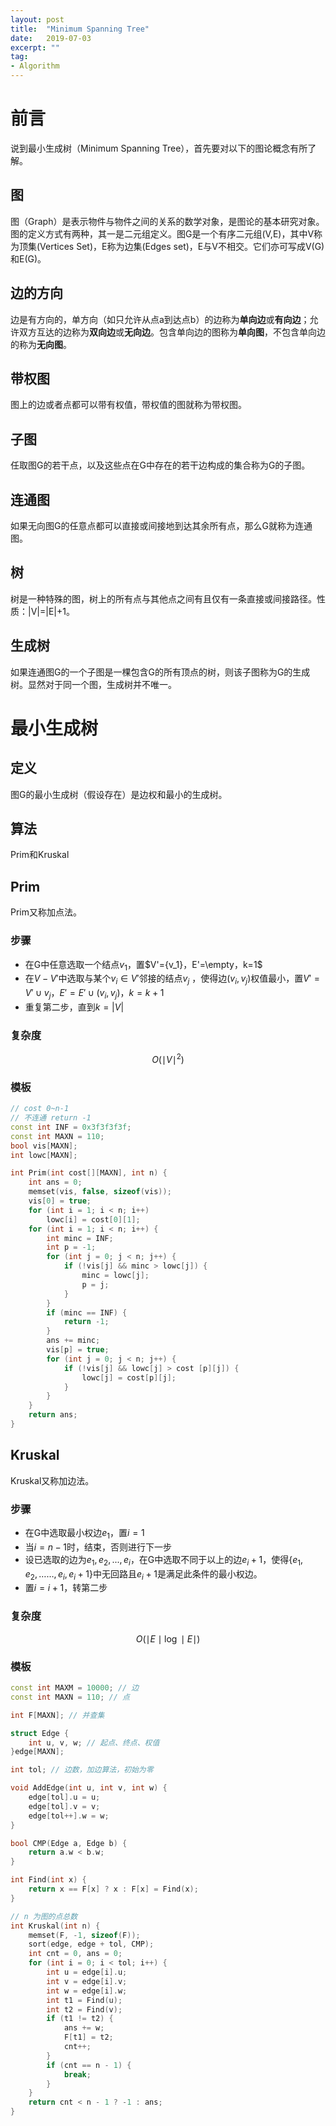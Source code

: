 ```yaml
---
layout: post
title:  "Minimum Spanning Tree"
date:   2019-07-03
excerpt: ""
tag:
- Algorithm
---
```


# 前言

说到最小生成树（Minimum Spanning Tree），首先要对以下的图论概念有所了解。

## 图

图（Graph）是表示物件与物件之间的关系的数学对象，是图论的基本研究对象。图的定义方式有两种，其一是二元组定义。图G是一个有序二元组(V,E)，其中V称为顶集(Vertices Set)，E称为边集(Edges set)，E与V不相交。它们亦可写成V(G)和E(G)。

## 边的方向

边是有方向的，单方向（如只允许从点a到达点b）的边称为**单向边**或**有向边**；允许双方互达的边称为**双向边**或**无向边**。包含单向边的图称为**单向图**，不包含单向边的称为**无向图**。

## 带权图

图上的边或者点都可以带有权值，带权值的图就称为带权图。

## 子图

任取图G的若干点，以及这些点在G中存在的若干边构成的集合称为G的子图。

## 连通图

如果无向图G的任意点都可以直接或间接地到达其余所有点，那么G就称为连通图。

## 树

树是一种特殊的图，树上的所有点与其他点之间有且仅有一条直接或间接路径。性质：|V|=|E|+1。

## 生成树

如果连通图G的一个子图是一棵包含G的所有顶点的树，则该子图称为G的生成树。显然对于同一个图，生成树并不唯一。

# 最小生成树

## 定义

图G的最小生成树（假设存在）是边权和最小的生成树。

## 算法

Prim和Kruskal

## Prim

Prim又称加点法。

### 步骤

- 在G中任意选取一个结点$v_1$，置$V'={v_1}，E'=\empty，k=1$
- 在$V-V'$中选取与某个$v_i  ∈V'$邻接的结点$v_j$  ，使得边$(v_i  , v_j)$权值最小，置$V'=V'∪{v_j  }，E'=E'∪{(v_i  ,v_j  )}，k=k+1$
- 重复第二步，直到$k=|V|$

### 复杂度

$$
O(\mid V\mid^2)
$$



### 模板

```c++
// cost 0~n-1
// 不连通 return -1
const int INF = 0x3f3f3f3f;
const int MAXN = 110;
bool vis[MAXN];
int lowc[MAXN];

int Prim(int cost[][MAXN], int n) {
	int ans = 0;
	memset(vis, false, sizeof(vis));
	vis[0] = true;
	for (int i = 1; i < n; i++)
		lowc[i] = cost[0][1];
	for (int i = 1; i < n; i++) {
		int minc = INF;
		int p = -1;
		for (int j = 0; j < n; j++) {
			if (!vis[j] && minc > lowc[j]) {
				minc = lowc[j];
				p = j;
			}
		}
		if (minc == INF) {
			return -1;
		}
		ans += minc;
		vis[p] = true;
		for (int j = 0; j < n; j++) {
			if (!vis[j] && lowc[j] > cost [p][j]) {
				lowc[j] = cost[p][j];
			}
		}
	}
	return ans;
}
```

## Kruskal

Kruskal又称加边法。

### 步骤

- 在G中选取最小权边$e_1$，置$i=1$
- 当$i=n-1$时，结束，否则进行下一步
- 设已选取的边为$e_1,e_2,...,e_i$，在G中选取不同于以上的边$e_i+1$，使得{$e_1  ,e_2,……, e_i  , e_i+1$}中无回路且$e_i+1$是满足此条件的最小权边。
- 置$i=i+1$，转第二步

### 复杂度

$$
O(\mid E\mid \log \mid E \mid)
$$



### 模板

```c++
const int MAXM = 10000; // 边
const int MAXN = 110; // 点

int F[MAXN]; // 并查集

struct Edge {
	int u, v, w; // 起点、终点、权值
}edge[MAXN];

int tol; // 边数，加边算法，初始为零

void AddEdge(int u, int v, int w) {
	edge[tol].u = u;
	edge[tol].v = v;
	edge[tol++].w = w;
}

bool CMP(Edge a, Edge b) {
	return a.w < b.w;
}

int Find(int x) {
	return x == F[x] ? x : F[x] = Find(x);
}

// n 为图的点总数
int Kruskal(int n) {
	memset(F, -1, sizeof(F));
	sort(edge, edge + tol, CMP);
	int cnt = 0, ans = 0;
	for (int i = 0; i < tol; i++) {
		int u = edge[i].u;
		int v = edge[i].v;
		int w = edge[i].w;
		int t1 = Find(u);
		int t2 = Find(v);
		if (t1 != t2) {
			ans += w;
			F[t1] = t2;
			cnt++;
		}
		if (cnt == n - 1) {
			break;
		}
	}
	return cnt < n - 1 ? -1 : ans;
}
```

